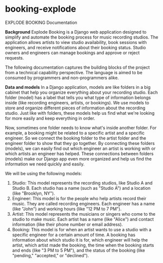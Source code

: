 # booking-explode
EXPLODE BOOKING 
Documentation

**Background**
Explode Booking is a Django web application designed to simplify and automate the booking process for music recording studios. The application allows artists to view studio availability, book sessions with engineers, and receive notifications about their booking status. Studio owners and engineers can manage bookings and approve or reject requests.

The following documentation captures the building blocks of the project from a technical capability perspective. The language is aimed to be consumed by programmers and non-programmers alike.

**Data and models**
In a Django application, models are like folders in a big cabinet that help you organize everything about your recording studio. Each folder (model) has a label that tells you what type of information belongs inside (like recording engineers, artists, or bookings). We use models to store and organize different pieces of information about the recording studio. Just like with folders, these models help us find what we're looking for more easily and keep everything in order.

Now, sometimes one folder needs to know what's inside another folder. For example, a booking might be related to a specific artist and a specific engineer. So we connect the booking folder to the artist folder and the engineer folder to show that they go together. By connecting these folders (models), we can easily find out which engineer an artist is working with or which artists an engineer has helped. These connections between folders (models) make our Django app even more organized and help us find the information we need quickly and easily.

We will be using the following models:
1. Studio: This model represents the recording studios, like Studio A and Studio B. Each studio has a name (such as "Studio A") and a location (like "Brooklyn, NY").
2. Engineer: This model is for the people who help artists record their music. They are called recording engineers. Each engineer has a name (like "John") and working hours (like "12 PM to 7 PM").
3. Artist: This model represents the musicians or singers who come to the studio to make music. Each artist has a name (like "Alice") and contact information (like their phone number or email address).
4. Booking: This model is for when an artist wants to use a studio with a specific engineer for a certain amount of time. A booking has information about which studio it is for, which engineer will help the artist, which artist made the booking, the time when the booking starts and ends (like "3 PM to 5 PM"), and the status of the booking (like "pending," "accepted," or "declined").

